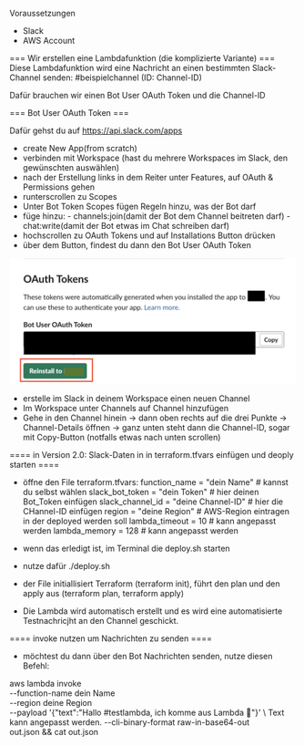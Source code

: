 Voraussetzungen
- Slack
- AWS Account


=== Wir erstellen eine Lambdafunktion (die komplizierte Variante) ===
Diese Lambdafunktion wird eine Nachricht an einen bestimmten Slack-Channel senden: #beispielchannel (ID: Channel-ID)

Dafür brauchen wir einen Bot User OAuth Token und die Channel-ID

=== Bot User OAuth Token ===

Dafür gehst du auf https://api.slack.com/apps
- create New App(from scratch)
- verbinden mit Workspace (hast du mehrere Workspaces im Slack, den gewünschten auswählen)
- nach der Erstellung links in dem Reiter unter Features, auf OAuth & Permissions gehen
- runterscrollen zu Scopes
- Unter Bot Token Scopes fügen Regeln hinzu, was der Bot darf
- füge hinzu:
        - channels:join(damit der Bot dem Channel beitreten darf)
        - chat:write(damit der Bot etwas im Chat schreiben darf)
- hochscrollen zu OAuth Tokens und auf Installations Button drücken
- über dem Button, findest du dann den Bot User OAuth Token

![alt text](image-1.png)

- erstelle im Slack in deinem Workspace einen neuen Channel
- Im Workspace unter Channels auf Channel hinzufügen
- Gehe in den Channel hinein
-> dann oben rechts auf die drei Punkte
-> Channel-Details öffnen
-> ganz unten steht dann die Channel-ID, sogar mit Copy-Button (notfalls etwas nach unten scrollen)


==== in Version 2.0: Slack-Daten in in terraform.tfvars einfügen  und deoply starten ====

- öffne den File terraform.tfvars:
    function_name    = "dein Name"          # kannst du selbst wählen
    slack_bot_token  = "dein Token"         # hier deinen Bot_Token einfügen
    slack_channel_id = "deine Channel-ID"   # hier die CHannel-ID einfügen
    region = "deine Region"                 # AWS-Region eintragen in der deployed werden soll
    lambda_timeout = 10                     # kann angepasst werden
    lambda_memory  = 128                    # kann angepasst werden

- wenn das erledigt ist, im Terminal die deploy.sh starten
- nutze dafür ./deploy.sh
- der File initiallisiert Terraform (terraform init), führt den plan und den apply aus (terraform plan, terraform apply) 
- Die Lambda wird automatisch erstellt und es wird eine automatisierte Testnachricjht an den Channel geschickt.

==== invoke nutzen um Nachrichten zu senden ====

- möchtest du dann über den Bot Nachrichten senden, nutze diesen Befehl:

aws lambda invoke \
  --function-name dein Name \
  --region deine Region \
  --payload '{"text":"Hallo #testlambda, ich komme aus Lambda 🚀"}' \ Text kann angepasst werden.
  --cli-binary-format raw-in-base64-out \
  out.json && cat out.json

